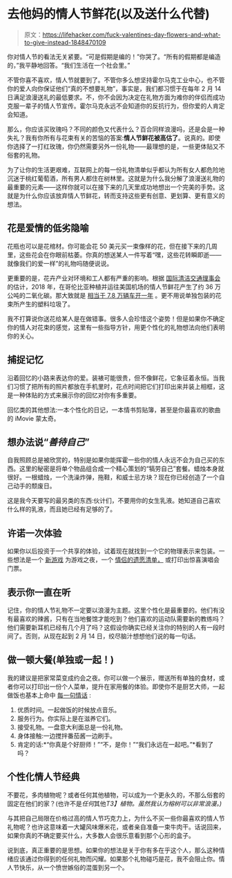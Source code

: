 # 去他妈的情人节鲜花(以及送什么代替)

> 原文：<https://lifehacker.com/fuck-valentines-day-flowers-and-what-to-give-instead-1848470109>

你对情人节的看法无关紧要。“可是假期是编的！”你哭了。“所有的假期都是编造的，”我平静地回答。“我们生活在一个社会里。”



不管你喜不喜欢，情人节就要到了。不管你多么想坚持霍尔马克工业中心，也不管你的爱人向你保证他们“真的不想要礼物”，事实是，我们都习惯于在每年 2 月 14 日满足浪漫送礼的最低要求。不，你不会因为决定在礼物方面为难你的伴侣而成功克服一辈子的情人节宣传。霍尔马克永远不会知道你的反抗行为，但你爱的人肯定会知道。

那么，你应该买玫瑰吗？不同的颜色又代表什么？百合同样浪漫吗，还是会是一种失礼？我有你所有与花束有关的苦恼的答案:**情人节鲜花被高估了**。说真的。即使你选择了一打红玫瑰，你仍然需要另外一份礼物——最理想的是，一些更体贴又不俗套的礼物。

为了让你的生活更艰难，互联网上的每一份礼物清单似乎都认为所有女人都危险地沉迷于桃红葡萄酒，所有男人都住在树林里。这就是为什么我分解了浪漫送礼物的最重要的元素——这样你就可以在接下来的几天里成功地想出一个完美的手势。这就是为什么你应该放弃情人节鲜花，转而支持这些更有创意、更划算、更有意义的想法。

## **花是爱情的低劣隐喻**

花瓶也可以是花棺材。你可能会花 50 美元买一束像样的花，但在接下来的几周里，这些花会在你眼前枯萎。你真的想送某人一件写着“嘿，这些花转瞬即逝——就像我们的爱一样”的礼物吗随便说说。

更重要的是，花卉产业对环境和工人都有严重的影响。根据 [国际清洁交通理事会](https://theicct.org/blog/staff/yes-your-mother-loves-flowers-maybe-not-cost-flying-them) 的估计，2018 年，在哥伦比亚种植并运往美国机场的情人节鲜花产生了约 36 万公吨的二氧化碳。那大致就是 [相当于 7.8 万辆车开一年](https://ideas.ted.com/the-environmental-impact-of-cut-flowers-not-so-rosy/) 。更不用说单独包装的花束所产生的塑料垃圾了。

我不打算说你送花给某人是在做错事。很多人会珍惜这个姿势！但是如果你不确定你的情人对花束的感觉，这里有一些指导方针，用更个性化的礼物想法向他们表明你的关心。

## **捕捉记忆**

沿着回忆的小路来表达你的爱。装裱可能很贵，但不像鲜花，它象征着永恒。当我们习惯了把所有的照片都放在手机里时，花点时间把它们打印出来并装上相框，这是一种体贴的方式来展示你的回忆对你有多重要。

回忆类的其他想法:一本个性化的日记，一本情书剪贴簿，甚至是你最喜欢的歌曲的 iMovie 蒙太奇。

## **想办法说“*善待自己*”**

自我照顾总是被欣赏的，特别是如果你能挥霍一些你的情人永远不会为自己买的东西。这里的秘密是将单个物品组合成一个精心策划的“犒劳自己”套餐。蜡烛本身就很好。一根蜡烛，一个洗澡炸弹，拖鞋，和威士忌方块？现在你已经创造了一个自己动手的颓废日。

这是我今天要写的最另类的东西:伙计们，不要用你的女生乳液。她知道自己喜欢什么样的乳液，而且她已经有足够的了。

## **许诺一次体验**

如果你以后投资于一个共享的体验，试着现在就找到一个它的物理表示来包装。一些想法是一个 [新游戏](https://www.target.com/p/tell-me-without-telling-me-game/-/A-82890164?ref=tgt_adv_XS000000&AFID=google_pla_df&fndsrc=tgtao&DFA=71700000012732838&CPNG=PLA_Toys%2BShopping_Local%7CToys_Ecomm_Hardlines&adgroup=SC_Toys&LID=700000001170770pgs&LNM=PRODUCT_GROUP&network=g&device=c&location=9004401&targetid=pla-517349206223&ds_rl=1246978&ds_rl=1248099&gclid=Cj0KCQiA9OiPBhCOARIsAI0y71CukT-va3-rDoHaghm2qzl6hhaqhwRvXmr-ay6pfz4brUnFB6uOGFUaApvEEALw_wcB&gclsrc=aw.ds) 为游戏之夜，一个 [情侣的遗愿清单，](https://www.amazon.com/dp/B07KS9WJ3T?asc_campaign=InlineText&asc_refurl=https://lifehacker.com/fuck-valentines-day-flowers-and-what-to-give-instead-1848470109&asc_source=&tag=kinjalifehackerlink-20) 或打印出惊喜演唱会门票。

## **表示你一直在听**

记住，你的情人节礼物不一定要以浪漫为主题。这里个性化是最重要的。他们有没有最喜欢的辣酱，只有在当地餐馆才能吃到？他们喜欢的运动队需要新的教练吗？他们需要新耳机已经有几个月了吗？这假设你确实已经关注你的特别的人有一段时间了。否则，从现在起到 2 月 14 日，绞尽脑汁想想他们说的每一句话。

## 做一顿大餐(单独或一起！)

我的建议是把家常菜变成约会之夜。你可以做一个展示，赠送所有单独的食材，或者你可以打印出一份个人菜单，提升在家用餐的体验。即使你不是厨艺大师，一起做饭也基本上命中 [每一句情话](https://lifehacker.com/how-the-five-love-languages-can-help-you-win-at-relat-1734348074) :

1.  优质时间。一起做饭的时候放点音乐。
2.  服务行为。你实际上是在滋养它们。
3.  接受礼物。一盘意大利面总是一份礼物。
4.  身体接触:一边搅拌番茄酱一边刷手。
5.  肯定的话:*“你真是个好厨师！”“不，是你！”“我们永远在一起吧。”*看到了吗？

## **个性化情人节经典**

不要花，多肉植物呢？或者任何其他植物，可以成为一个更永久的，不那么俗套的固定在他们的家？(也许不是*任何*其他*T3】植物。虽然我认为榕树可以非常浪漫。)*

与其把自己局限在价格过高的情人节巧克力上，为什么不买一些你最喜欢的情人节礼物呢？也许这意味着一大罐风味爆米花，或者亲自准备一束牛肉干。话说回来，如果你真的不确定要买什么，大多数人会很乐意看到那个心形的盒子。

说到底，真正重要的是思想。如果你的想法是关于你有多在乎这个人，那么这种情绪应该通过你得到的任何礼物而闪耀。如果那个礼物碰巧是花，我不会阻止你。情人节快乐，从一个愤世嫉俗的混蛋到另一个。